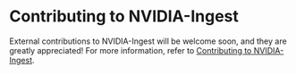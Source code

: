 # Contributing to NVIDIA-Ingest

External contributions to NVIDIA-Ingest will be welcome soon, and they are greatly appreciated! 
For more information, refer to [Contributing to NVIDIA-Ingest](https://github.com/NVIDIA/nv-ingest/blob/main/CONTRIBUTING.md).